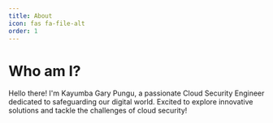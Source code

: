 ```yaml
---
title: About
icon: fas fa-file-alt
order: 1
---
```


# Who am I?

Hello there! I'm Kayumba Gary Pungu, a passionate Cloud Security Engineer dedicated to safeguarding our digital world. Excited to explore innovative solutions and tackle the challenges of cloud security!
